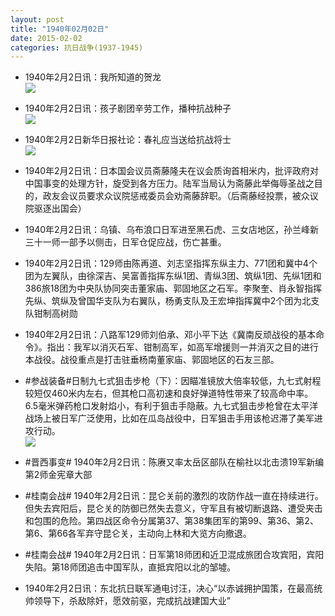 ```yaml
---
layout: post
title: "1940年02月02日"
date: 2015-02-02
categories: 抗日战争(1937-1945)
---
```


<meta name="referrer" content="no-referrer" />

- 1940年2月2日讯：我所知道的贺龙 <br/><img src="https://ww4.sinaimg.cn/large/aca367d8jw1eovf2jpgr4j20fh11b47k.jpg" />

- 1940年2月2日讯：孩子剧团辛劳工作，播种抗战种子 <br/><img src="https://ww1.sinaimg.cn/large/aca367d8jw1eovdc306h1j204t0m1dhl.jpg" />

- 1940年2月2日新华日报社论：春礼应当送给抗战将士 <br/><img src="https://ww2.sinaimg.cn/large/aca367d8jw1eovblpv8sbj211q0hygsd.jpg" />

- 1940年2月2日讯：日本国会议员斋藤隆夫在议会质询首相米内，批评政府对中国事变的处理方针，旋受到各方压力。陆军当局认为斋藤此举侮辱圣战之目的，政友会议员要求众议院惩戒委员会劝斋藤辞职。（后斋藤经投票，被众议院驱逐出国会） 

- 1940年2月2日讯：乌镇、乌布浪口日军进至黑石虎、三女店地区，孙兰峰新三十一师一部予以侧击，日军仓促应战，伤亡甚重。 

- 1940年2月2日讯：129师由陈再道、刘志坚指挥东纵主力、771团和冀中4个团为左翼队，由徐深吉、吴富善指挥东纵1团、青纵3团、筑纵1团、先纵1团和386旅18团为中央队协同突击董家庙、郭固地区之石军。李聚奎、肖永智指挥先纵、筑纵及曾国华支队为右翼队，杨勇支队及王宏坤指挥冀中2个团为北支队钳制高树勋 

- 1940年2月2日讯：八路军129师刘伯承、邓小平下达《冀南反顽战役的基本命令》。指出：我军以消灭石军、钳制高军，如高军增援则一并消灭之目的进行本战役。战役重点是打击驻垂杨南董家庙、郭固地区的石友三部。 

- #参战装备#日制九七式狙击步枪（下）：因瞄准镜放大倍率较低，九七式射程较短仅460米内左右，但其枪口高初速和良好弹道特性带来了较高命中率。6.5毫米弹药枪口发射焰小，有利于狙击手隐蔽。九七式狙击步枪曾在太平洋战场上被日军广泛使用，比如在瓜岛战役中，日军狙击手用该枪迟滞了美军进攻行动。 <br/><img src="https://ww2.sinaimg.cn/large/aca367d8jw1eous8n1w7cj20961dggs6.jpg" />

- #晋西事变# 1940年2月2日讯：陈赓又率太岳区部队在榆社以北击溃19军新编第2师金宪章大部 

- #桂南会战# 1940年2月2日讯：昆仑关前的激烈的攻防作战一直在持续进行。但失去宾阳后，昆仑关的防御已然失去意义，守军且有被切断退路、遭受夹击和包围的危险。第四战区命令分属第37、第38集团军的第99、第36、第2、第6、第66各军弃守昆仑关，主动向上林和大览方向撤退。 

- #桂南会战# 1940年2月2日讯：日军第18师团和近卫混成旅团合攻宾阳，宾阳失陷。第18师团追击中国军队，直抵宾阳以北的邹墟。 

- 1940年2月2日讯：东北抗日联军通电讨汪，决心“以赤诚拥护国策，在最高统帅领导下，杀敌除奸，愿效前驱，完成抗战建国大业” 

